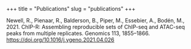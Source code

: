 +++
title = "Publications"
slug = "publications"
+++

Newell, R., Pienaar, R., Balderson, B., Piper, M., Essebier, A., Bodén, M., 2021. ChIP-R: Assembling reproducible sets of ChIP-seq and ATAC-seq peaks from multiple replicates. Genomics 113, 1855–1866. https://doi.org/10.1016/j.ygeno.2021.04.026
